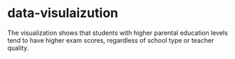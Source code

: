 # data-visulaizution
The visualization shows that students with higher parental education levels tend to have higher exam scores, regardless of school type or teacher quality. 
